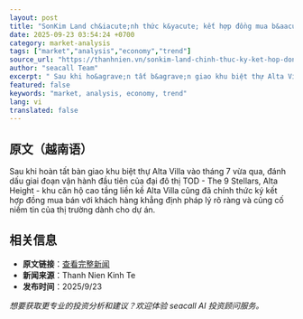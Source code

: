 ```yaml
---
layout: post
title: "SonKim Land ch&iacute;nh thức k&yacute; kết hợp đồng mua b&aacute;n căn hộ Alta Height tại The 9 Stellars"
date: 2025-09-23 03:54:24 +0700
category: market-analysis
tags: ["market","analysis","economy","trend"]
source_url: "https://thanhnien.vn/sonkim-land-chinh-thuc-ky-ket-hop-dong-mua-ban-can-ho-alta-height-tai-the-9-stellars-185250923103054344.htm"
author: "seacall Team"
excerpt: " Sau khi ho&agrave;n tất b&agrave;n giao khu biệt thự Alta Villa v&agrave;o th&aacute;ng 7 vừa qua, đ&aacute;nh dấu giai đoạn vận h&agrave;nh đầu ti&ecirc;n của đại đ&ocirc; thị TOD - The 9 Stellars, ..."
featured: false
keywords: "market, analysis, economy, trend"
lang: vi
translated: false
---
```


## 原文（越南语）

 Sau khi ho&agrave;n tất b&agrave;n giao khu biệt thự Alta Villa v&agrave;o th&aacute;ng 7 vừa qua, đ&aacute;nh dấu giai đoạn vận h&agrave;nh đầu ti&ecirc;n của đại đ&ocirc; thị TOD - The 9 Stellars, Alta Height - khu căn hộ cao tầng liền kề Alta Villa cũng đ&atilde; ch&iacute;nh thức k&yacute; kết hợp đồng mua b&aacute;n với kh&aacute;ch h&agrave;ng khẳng định ph&aacute;p l&yacute; r&otilde; r&agrave;ng v&agrave; củng cố niềm tin của thị trường d&agrave;nh cho dự &aacute;n.

## 相关信息

- **原文链接**：[查看完整新闻](https://thanhnien.vn/sonkim-land-chinh-thuc-ky-ket-hop-dong-mua-ban-can-ho-alta-height-tai-the-9-stellars-185250923103054344.htm)
- **新闻来源**：Thanh Nien Kinh Te
- **发布时间**：2025/9/23

*想要获取更专业的投资分析和建议？欢迎体验 seacall AI 投资顾问服务。*